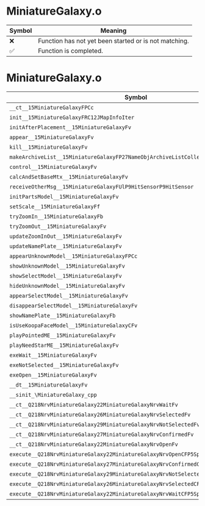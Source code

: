 # MiniatureGalaxy.o
| Symbol | Meaning 
| ------------- | ------------- 
| :x: | Function has not yet been started or is not matching. 
| :white_check_mark: | Function is completed. 


# MiniatureGalaxy.o
| Symbol | Decompiled? |
| ------------- | ------------- |
| `__ct__15MiniatureGalaxyFPCc` | :x: |
| `init__15MiniatureGalaxyFRC12JMapInfoIter` | :x: |
| `initAfterPlacement__15MiniatureGalaxyFv` | :x: |
| `appear__15MiniatureGalaxyFv` | :x: |
| `kill__15MiniatureGalaxyFv` | :x: |
| `makeArchiveList__15MiniatureGalaxyFP27NameObjArchiveListCollectorRC12JMapInfoIter` | :x: |
| `control__15MiniatureGalaxyFv` | :x: |
| `calcAndSetBaseMtx__15MiniatureGalaxyFv` | :x: |
| `receiveOtherMsg__15MiniatureGalaxyFUlP9HitSensorP9HitSensor` | :x: |
| `initPartsModel__15MiniatureGalaxyFv` | :x: |
| `setScale__15MiniatureGalaxyFf` | :x: |
| `tryZoomIn__15MiniatureGalaxyFb` | :x: |
| `tryZoomOut__15MiniatureGalaxyFv` | :x: |
| `updateZoomInOut__15MiniatureGalaxyFv` | :x: |
| `updateNamePlate__15MiniatureGalaxyFv` | :x: |
| `appearUnknownModel__15MiniatureGalaxyFPCc` | :x: |
| `showUnknownModel__15MiniatureGalaxyFv` | :x: |
| `showSelectModel__15MiniatureGalaxyFv` | :x: |
| `hideUnknownModel__15MiniatureGalaxyFv` | :x: |
| `appearSelectModel__15MiniatureGalaxyFv` | :x: |
| `disappearSelectModel__15MiniatureGalaxyFv` | :x: |
| `showNamePlate__15MiniatureGalaxyFb` | :x: |
| `isUseKoopaFaceModel__15MiniatureGalaxyCFv` | :x: |
| `playPointedME__15MiniatureGalaxyFv` | :x: |
| `playNeedStarME__15MiniatureGalaxyFv` | :x: |
| `exeWait__15MiniatureGalaxyFv` | :x: |
| `exeNotSelected__15MiniatureGalaxyFv` | :x: |
| `exeOpen__15MiniatureGalaxyFv` | :x: |
| `__dt__15MiniatureGalaxyFv` | :x: |
| `__sinit_\MiniatureGalaxy_cpp` | :x: |
| `__ct__Q218NrvMiniatureGalaxy22MiniatureGalaxyNrvWaitFv` | :x: |
| `__ct__Q218NrvMiniatureGalaxy26MiniatureGalaxyNrvSelectedFv` | :x: |
| `__ct__Q218NrvMiniatureGalaxy29MiniatureGalaxyNrvNotSelectedFv` | :x: |
| `__ct__Q218NrvMiniatureGalaxy27MiniatureGalaxyNrvConfirmedFv` | :x: |
| `__ct__Q218NrvMiniatureGalaxy22MiniatureGalaxyNrvOpenFv` | :x: |
| `execute__Q218NrvMiniatureGalaxy22MiniatureGalaxyNrvOpenCFP5Spine` | :x: |
| `execute__Q218NrvMiniatureGalaxy27MiniatureGalaxyNrvConfirmedCFP5Spine` | :x: |
| `execute__Q218NrvMiniatureGalaxy29MiniatureGalaxyNrvNotSelectedCFP5Spine` | :x: |
| `execute__Q218NrvMiniatureGalaxy26MiniatureGalaxyNrvSelectedCFP5Spine` | :x: |
| `execute__Q218NrvMiniatureGalaxy22MiniatureGalaxyNrvWaitCFP5Spine` | :x: |
